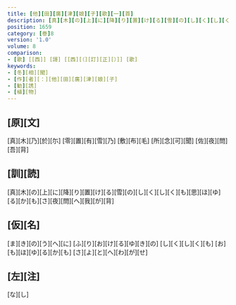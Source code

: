 ```yaml
---
title: [他][田][廣][津][娘][子][歌][一][首]
description: [真][木][の][上][に][降][り][置][け][る][雪][の][し][く][し][く][も][思][ほ][ゆ][る][か][も][さ][夜][問][へ][我][が][背]
position: 1659
category: [巻]8
version: '1.0'
volume: 8
comparison:
- [歌] [[西]] [謌] [[西][（][訂][正][）]] [歌]
keywords:
- [冬][相][聞]
- [作][者][：][他][田][廣][津][娘][子]
- [勧][誘]
- [植][物]
---
```


## [原][文]

[真][木][乃][於][尓] [零][置][有][雪][乃] [敷][布][毛] [所][念][可][聞] [佐][夜][問][吾][背]

## [訓][読]

[真][木][の][上][に][降][り][置][け][る][雪][の][し][く][し][く][も][思][ほ][ゆ][る][か][も][さ][夜][問][へ][我][が][背]

## [仮][名]

[ま][き][の][う][へ][に] [ふ][り][お][け][る][ゆ][き][の] [し][く][し][く][も] [お][も][ほ][ゆ][る][か][も] [さ][よ][と][へ][わ][が][せ]

## [左][注]

[な][し]
